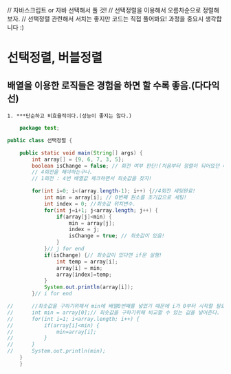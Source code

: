 // 자바스크립트 or 자바 선택해서 풀 것!
// 선택정렬을 이용해서 오름차순으로 정렬해보자.
// 선택정렬 관련해서 서치는 좋지만 코드는 직접 풀어봐요! 과정을 중요시 생각합니다 :)

# 선택정렬, 버블정렬

## 배열을 이용한 로직들은 경험을 하면 할 수록 좋음.(다다익선)

```
1. ***단순하고 비효율적이다.(성능이 좋지는 않다.)
```

```java
	package test;

public class 선택정렬 {

	public static void main(String[] args) {
		int array[] = {9, 6, 7, 3, 5};
		boolean isChange = false; // 회전 여부 판단!(처음부터 정렬이 되어있던 배열이라면 for문의 실행여부를 판단하기 위해서
		// 4회전을 해야하는구나.
		// 1회전 : 4번 배열값 체크하면서 최솟값을 찾자!

		for(int i=0; i<(array.length-1); i++) {//4회전 세팅완료!
			int min = array[i]; // 0번째 원소를 초기값으로 세팅!
			int index = 0; //최솟값 위치변수.
			for(int j=i+1; j<array.length; j++) {
				if(array[j]<min) {
					min = array[j];
					index = j;
					isChange = true; // 최솟값이 있음!
				}
			}// j for end
			if(isChange) {// 최솟값이 있다면 if문 실행!
				int temp = array[i];
				array[i] = min;
				array[index]=temp;
			}
			System.out.println(array[i]);
		}// i for end

//		//최솟값을 구하기위해서 min에 배열0번째를 넣었기 때문에 i가 0부터 시작할 필요가 없다.
//		int min = array[0];// 최솟값을 구하기위해 비교할 수 있는 값을 넣어준다.
//		for(int i=1; i<array.length; i++) {
//			if(array[i]<min) {
//				min=array[i];
//			}
//		}
//		System.out.println(min);
	}
	}


```
